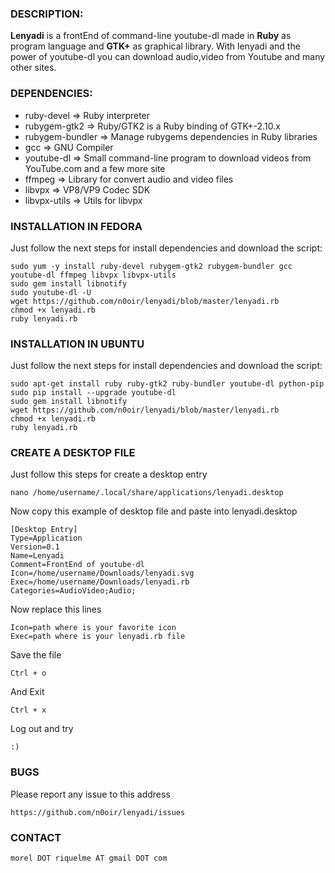 ### DESCRIPTION:
   **Lenyadi** is a frontEnd of command-line youtube-dl made in **Ruby** as program language and **GTK+** as graphical         library.
   With lenyadi and the power of youtube-dl you can download audio,video from Youtube and many other sites.

### DEPENDENCIES:
  * ruby-devel      => Ruby interpreter
  * rubygem-gtk2    => Ruby/GTK2 is a Ruby binding of GTK+-2.10.x
  * rubygem-bundler => Manage rubygems dependencies in Ruby libraries
  * gcc 	          => GNU Compiler
  * youtube-dl	    => Small command-line program to download videos from YouTube.com and a few more site
  * ffmpeg          => Library for convert audio and video files
  * libvpx          => VP8/VP9 Codec SDK
  * libvpx-utils    => Utils for libvpx

### INSTALLATION IN FEDORA

Just follow the next steps for install dependencies and download the script:

    sudo yum -y install ruby-devel rubygem-gtk2 rubygem-bundler gcc youtube-dl ffmpeg libvpx libvpx-utils
    sudo gem install libnotify
    sudo youtube-dl -U
    wget https://github.com/n0oir/lenyadi/blob/master/lenyadi.rb
    chmod +x lenyadi.rb
    ruby lenyadi.rb

### INSTALLATION IN UBUNTU

Just follow the next steps for install dependencies and download the script:

    sudo apt-get install ruby ruby-gtk2 ruby-bundler youtube-dl python-pip
    sudo pip install --upgrade youtube-dl
    sudo gem install libnotify
    wget https://github.com/n0oir/lenyadi/blob/master/lenyadi.rb
    chmod +x lenyadi.rb
    ruby lenyadi.rb

### CREATE A DESKTOP FILE
Just follow this steps for create a desktop entry

    nano /home/username/.local/share/applications/lenyadi.desktop
    
Now copy this example of desktop file and paste into lenyadi.desktop

    [Desktop Entry]
    Type=Application  
    Version=0.1
    Name=Lenyadi
    Comment=FrontEnd of youtube-dl
    Icon=/home/username/Downloads/lenyadi.svg
    Exec=/home/username/Downloads/lenyadi.rb
    Categories=AudioVideo;Audio;

Now replace this lines

    Icon=path where is your favorite icon
    Exec=path where is your lenyadi.rb file
    
Save the file 

    Ctrl + o
    
And Exit

    Ctrl + x
    
Log out and try

    :)

### BUGS 

Please report any issue to this address

    https://github.com/n0oir/lenyadi/issues
    
### CONTACT

    morel DOT riquelme AT gmail DOT com
    


